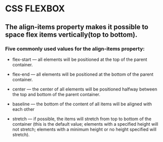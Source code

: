# **CSS FLEXBOX**

## The align-items property makes it possible to space flex items vertically(top to bottom).


### Five commonly used values for the align-items property:

- flex-start — all elements will be positioned at the top of the parent container.
  
- flex-end — all elements will be positioned at the bottom of the parent container.
  
- center — the center of all elements will be positioned halfway between the top and bottom of the parent container.
  
- baseline — the bottom of the content of all items will be aligned with each other
  
- stretch — if possible, the items will stretch from top to bottom of the container (this is the default value; elements with a specified height will not stretch; elements with a minimum height or no height specified will stretch).